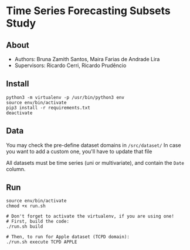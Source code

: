 # Time Series Forecasting Subsets Study

## About

- Authors: Bruna Zamith Santos, Maira Farias de Andrade Lira
- Supervisors: Ricardo Cerri, Ricardo Prudêncio

## Install

```
python3 -m virtualenv -p /usr/bin/python3 env
source env/bin/activate
pip3 install -r requirements.txt
deactivate
```

## Data

You may check the pre-define dataset domains in `/src/dataset/`
In case you want to add a custom one, you'll have to update that file

All datasets must be time series (uni or multivariate), and contain the `Date` column.

## Run

```
source env/bin/activate
chmod +x run.sh

# Don't forget to activate the virtualenv, if you are using one!
# First, build the code:
./run.sh build

# Then, to run for Apple dataset (TCPD domain):
./run.sh execute TCPD APPLE
```
